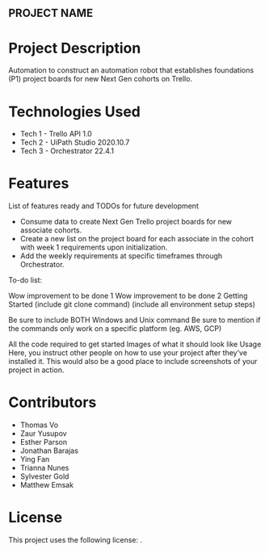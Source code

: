 ## PROJECT NAME

# Project Description
Automation to construct an automation robot that establishes foundations (P1) project boards for new Next Gen cohorts on Trello.

# Technologies Used
- Tech 1 - Trello API 1.0
- Tech 2 - UiPath Studio 2020.10.7
- Tech 3 - Orchestrator 22.4.1

# Features

List of features ready and TODOs for future development

- Consume data to create Next Gen Trello project boards for new associate cohorts.
- Create a new list on the project board for each associate in the cohort with week 1 requirements upon initialization.
- Add the weekly requirements at specific timeframes through Orchestrator.

To-do list:

Wow improvement to be done 1
Wow improvement to be done 2
Getting Started
(include git clone command) (include all environment setup steps)

Be sure to include BOTH Windows and Unix command
Be sure to mention if the commands only work on a specific platform (eg. AWS, GCP)

All the code required to get started
Images of what it should look like
Usage
Here, you instruct other people on how to use your project after they’ve installed it. This would also be a good place to include screenshots of your project in action.

# Contributors
- Thomas Vo
- Zaur Yusupov
- Esther Parson
- Jonathan Barajas
- Ying Fan
- Trianna Nunes
- Sylvester Gold
- Matthew Emsak

# License
This project uses the following license: .
